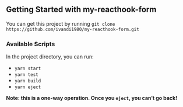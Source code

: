## Getting Started with my-reacthook-form

You can get this project by running `git clone https://github.com/ivandi1980/my-reacthook-form.git`

### Available Scripts

In the project directory, you can run:

- `yarn start`
- `yarn test`
- `yarn build`
- `yarn eject`

**Note: this is a one-way operation. Once you `eject`, you can’t go back!**
